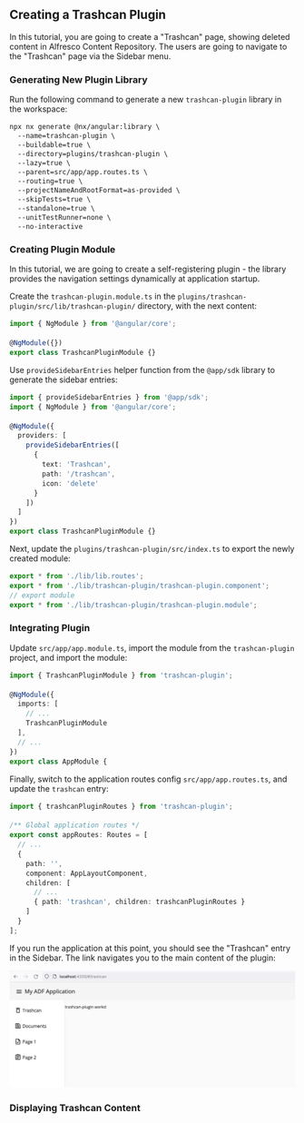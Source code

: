## Creating a Trashcan Plugin

In this tutorial, you are going to create a "Trashcan" page, showing deleted content in Alfresco Content Repository. The users are going to navigate to the "Trashcan" page via the Sidebar menu.

### Generating New Plugin Library

Run the following command to generate a new `trashcan-plugin` library in the workspace:

```shell
npx nx generate @nx/angular:library \
  --name=trashcan-plugin \
  --buildable=true \
  --directory=plugins/trashcan-plugin \
  --lazy=true \
  --parent=src/app/app.routes.ts \
  --routing=true \
  --projectNameAndRootFormat=as-provided \
  --skipTests=true \
  --standalone=true \
  --unitTestRunner=none \
  --no-interactive
```

### Creating Plugin Module

In this tutorial, we are going to create a self-registering plugin - the library provides the navigation settings dynamically at application startup.

Create the `trashcan-plugin.module.ts` in the `plugins/trashcan-plugin/src/lib/trashcan-plugin/` directory,
with the next content:

```ts
import { NgModule } from '@angular/core';

@NgModule({})
export class TrashcanPluginModule {}
```

Use `provideSidebarEntries` helper function from the `@app/sdk` library to generate the sidebar entries:

```ts
import { provideSidebarEntries } from '@app/sdk';
import { NgModule } from '@angular/core';

@NgModule({
  providers: [
    provideSidebarEntries([
      {
        text: 'Trashcan',
        path: '/trashcan',
        icon: 'delete'
      }
    ])
  ]
})
export class TrashcanPluginModule {}
```

Next, update the `plugins/trashcan-plugin/src/index.ts` to export the newly created module:

```ts
export * from './lib/lib.routes';
export * from './lib/trashcan-plugin/trashcan-plugin.component';
// export module
export * from './lib/trashcan-plugin/trashcan-plugin.module';
```

### Integrating Plugin

Update `src/app/app.module.ts`, import the module from the `trashcan-plugin` project, and import the module:

```ts
import { TrashcanPluginModule } from 'trashcan-plugin';

@NgModule({
  imports: [
    // ...
    TrashcanPluginModule
  ],
  // ...
})
export class AppModule {

```

Finally, switch to the application routes config `src/app/app.routes.ts`, and update the `trashcan` entry:

```ts
import { trashcanPluginRoutes } from 'trashcan-plugin';

/** Global application routes */
export const appRoutes: Routes = [
  // ...
  {
    path: '',
    component: AppLayoutComponent,
    children: [
      // ...
      { path: 'trashcan', children: trashcanPluginRoutes }
    ]
  }
];
```

If you run the application at this point, you should see the "Trashcan" entry in the Sidebar.
The link navigates you to the main content of the plugin:

![Trashcan Tutorial: first run](./images/tutorials_trashcan_01.png)

### Displaying Trashcan Content
